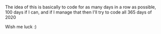 The idea of this is basically to code for as many days in a row as possible, 100 days if I can, and if I manage that then I'll try to code all 365 days of 2020

Wish me luck :)
